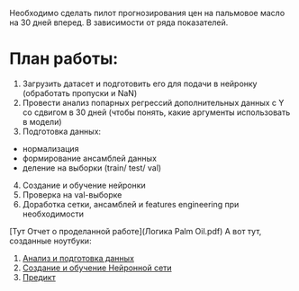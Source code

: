 Необходимо сделать пилот прогнозирования цен на пальмовое масло на 30 дней вперед.
В зависимости от ряда показателей.

# План работы: 
1. Загрузить датасет и подготовить его для подачи в нейронку (обработать пропуски и NaN)
2. Провести анализ попарных регрессий дополнительных данных с Y со сдвигом в 30 дней (чтобы понять, какие аргументы использовать в модели)
3. Подготовка данных:
 - нормализация
 - формирование ансамблей данных
 - деление на выборки (train/ test/ val)
4. Создание и обучение нейронки
5. Проверка на val-выборке
6. Доработка сетки, ансамблей и features engineering при необходимости

[Тут Отчет о проделанной работе](Логика Palm Oil.pdf)
А вот тут, созданные ноутбуки:
1. [Анализ и подготовка данных](Palm_oil_data_preparing.ipynb)
2. [Создание и обучение Нейронной сети](Palm_oil_Neural_Net.ipynb)
3. [Предикт](Palm_oil_prediction.ipynb)